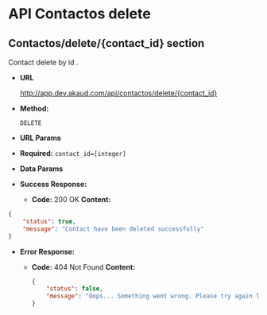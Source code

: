 # API Contactos delete

**Contactos/delete/{contact_id} section**
----
  Contact delete by id .

* **URL**

  http://app.dev.akaud.com/api/contactos/delete/{contact_id}

* **Method:**

  `DELETE`
  
*  **URL Params**

*   **Required:** 
  `contact_id=[integer]`

* **Data Params**
  

* **Success Response:**

  * **Code:** 200 OK
   **Content:** 
```json
{
    "status": true,
    "message": "Contact have been deleted successfully"
}
```
 
* **Error Response:**

  * **Code:** 404 Not Found
    **Content:** 
    ```json
    {
        "status": false,
        "message": "Oops... Something went wrong. Please try again latter."
    }
    ```